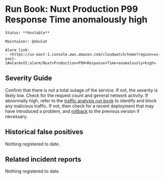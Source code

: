 # Run Book: Nuxt Production P99 Response Time anomalously high

```{admonition} Metadata
Status: **Unstable**

Maintainer: @obulat

Alarm link:
- <https://us-east-1.console.aws.amazon.com/cloudwatch/home?region=us-east-1#alarmsV2:alarm/Nuxt+Production+P99+Response+Time+anomalously+high>
```

## Severity Guide

Confirm that there is not a total outage of the service. If not, the severity is
likely low. Check for the request count and general network activity. If
abnormally high, refer to the [traffic analysis run book][traffic_runbook] to
identify and block any malicious traffic. If not, then check for a recent
deployment that may have introduced a problem, and [rollback][rollback_docs] to
the previous version if necessary.

[traffic_runbook]:
  /meta/monitoring/traffic/runbooks/identifying-and-blocking-traffic-anomalies.md
[rollback_docs]: /general/deployment.md#rollbacks

## Historical false positives

Nothing registered to date.

## Related incident reports

Nothing registered to date.
